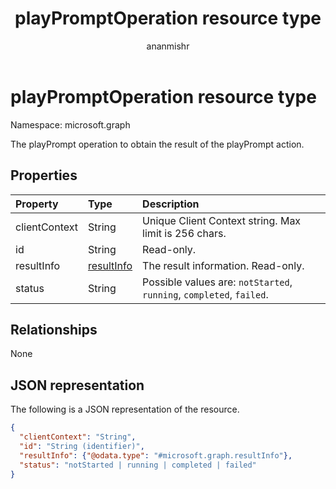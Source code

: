﻿---
title: "playPromptOperation resource type"
description: "The playPrompt operation to obtain the result of the playPrompt action."
author: "ananmishr"
localization_priority: Normal
ms.prod: "cloud-communications"
doc_type: resourcePageType
---

# playPromptOperation resource type

Namespace: microsoft.graph

The playPrompt operation to obtain the result of the playPrompt action.

## Properties

| Property      | Type                        | Description                                                          |
| :------------ | :-------------------------- | :------------------------------------------------------------------- |
| clientContext | String                      | Unique Client Context string. Max limit is 256 chars.                |
| id            | String                      | Read-only.                                                           |
| resultInfo    | [resultInfo](resultinfo.md) | The result information. Read-only.                                   |
| status        | String                      | Possible values are: `notStarted`, `running`, `completed`, `failed`. |

## Relationships

None

## JSON representation

The following is a JSON representation of the resource.

<!-- {
  "blockType": "resource",
  "optionalProperties": [

  ],
  "@odata.type": "microsoft.graph.playPromptOperation"
}-->

```json
{
  "clientContext": "String",
  "id": "String (identifier)",
  "resultInfo": {"@odata.type": "#microsoft.graph.resultInfo"},
  "status": "notStarted | running | completed | failed"
}
```

<!-- uuid: 8fcb5dbc-d5aa-4681-8e31-b001d5168d79
2015-10-25 14:57:30 UTC -->

<!--
{
  "type": "#page.annotation",
  "description": "playPromptOperation resource",
  "keywords": "",
  "section": "documentation",
  "tocPath": "",
  "suppressions": []
}
-->
